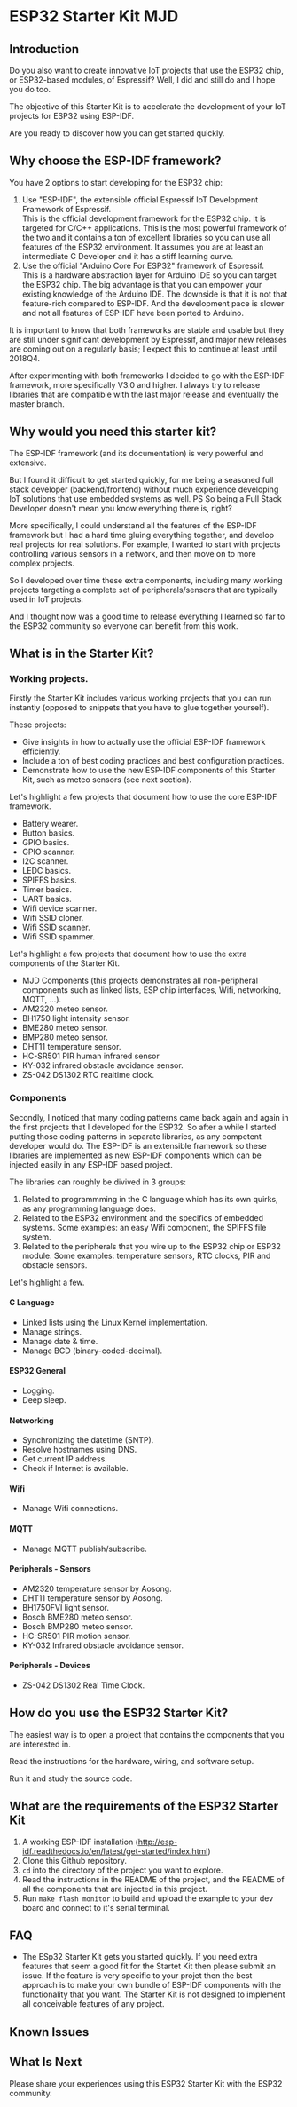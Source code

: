 # ESP32 Starter Kit MJD
## Introduction
Do you also want to create innovative IoT projects that use the ESP32 chip, or ESP32-based modules, of Espressif? Well, I did and still do and I hope you do too.

The objective of this Starter Kit is to accelerate the development of your IoT projects for ESP32 using ESP-IDF.

Are you ready to discover how you can get started quickly.

## Why choose the ESP-IDF framework?
You have 2 options to start developing for the ESP32 chip:
1. Use "ESP-IDF", the extensible official Espressif IoT Development Framework of Espressif. \
This is the official development framework for the ESP32 chip. It is targeted for C/C++ applications. This is the most powerful framework of the two and it contains a ton of excellent libraries so you can use all features of the ESP32 environment. It assumes you are at least an intermediate C Developer and it has a stiff learning curve.
2. Use the official "Arduino Core For ESP32" framework of Espressif.\
This is a hardware abstraction layer for Arduino IDE so you can target the ESP32 chip. The big advantage is that you can empower your existing knowledge of the Arduino IDE. The downside is that it is not that feature-rich compared to ESP-IDF. And the development pace is slower and not all features of ESP-IDF have been ported to Arduino.

It is important to know that both frameworks are stable and usable but they are still under significant development by Espressif, and major new releases are coming out on a regularly basis; I expect this to continue at least until 2018Q4.

After experimenting with both frameworks I decided to go with the ESP-IDF framework, more specifically V3.0 and higher. I always try to release libraries that are compatible with the last major release and eventually the master branch.

## Why would you need this starter kit?
The ESP-IDF framework (and its documentation) is very powerful and extensive.

But I found it difficult to get started quickly, for me being a seasoned full stack developer (backend/frontend) without much experience developing IoT solutions that use embedded systems as well. PS So being a Full Stack Developer doesn't mean you know everything there is, right?

More specifically, I could understand all the features of the ESP-IDF framework but I had a hard time gluing everything together, and develop real projects for real solutions. For example, I wanted to start with projects controlling various sensors in a network, and then move on to more complex projects.

So I developed over time these extra components, including many working projects targeting a complete set of peripherals/sensors that are typically used in IoT projects.

And I thought now was a good time to release everything I learned so far to the ESP32 community so everyone can benefit from this work.

## What is in the Starter Kit?
### Working projects.
Firstly the Starter Kit includes various working projects that you can run instantly (opposed to snippets that you have to glue together yourself).

These projects:
- Give insights in how to actually use the official ESP-IDF framework efficiently.
- Include a ton of best coding practices and best configuration practices.
- Demonstrate how to use the new ESP-IDF components of this Starter Kit, such as meteo sensors (see next section).

Let's highlight a few projects that document how to use the core ESP-IDF framework.
- Battery wearer.
- Button basics.
- GPIO basics.
- GPIO scanner.
- I2C scanner.
- LEDC basics.
- SPIFFS basics.
- Timer basics.
- UART basics.
- Wifi device scanner.
- Wifi SSID cloner.
- Wifi SSID scanner.
- Wifi SSID spammer.

Let's highlight a few projects that document how to use the extra components of the Starter Kit.
- MJD Components (this projects demonstrates all non-peripheral components such as linked lists, ESP chip interfaces, Wifi, networking, MQTT, ...).
- AM2320 meteo sensor.
- BH1750 light intensity sensor.
- BME280 meteo sensor.
- BMP280 meteo sensor.
- DHT11 temperature sensor.
- HC-SR501 PIR human infrared sensor
- KY-032 infrared obstacle avoidance sensor.
- ZS-042 DS1302 RTC realtime clock.

### Components
Secondly, I noticed that many coding patterns came back again and again in the first projects that I developed for the ESP32. So after a while I started putting those coding patterns in separate libraries, as any competent developer would do. The ESP-IDF is an extensible framework so these libraries are implemented as new ESP-IDF components which can be injected easily in any ESP-IDF based project.

The libraries can roughly be divived in 3 groups:
1. Related to programmming in the C language which has its own quirks, as any programming language does.
2. Related to the ESP32 environment and the specifics of embedded systems.  Some examples: an easy Wifi component, the SPIFFS file system.
3. Related to the peripherals that you wire up to the ESP32 chip or ESP32 module. Some examples: temperature sensors, RTC clocks, PIR and obstacle sensors.

Let's highlight a few.
 
#### C Language
- Linked lists using the Linux Kernel implementation.
- Manage strings.
- Manage date & time.
- Manage BCD (binary-coded-decimal).

#### ESP32 General
- Logging.
- Deep sleep.

#### Networking
- Synchronizing the datetime (SNTP).
- Resolve hostnames using DNS.
- Get current IP address.
- Check if Internet is available.

#### Wifi
- Manage Wifi connections.

#### MQTT
- Manage MQTT publish/subscribe.

#### Peripherals - Sensors
- AM2320 temperature sensor by Aosong.
- DHT11 temperature sensor by Aosong.
- BH1750FVI light sensor.
- Bosch BME280 meteo sensor.
- Bosch BMP280 meteo sensor.
- HC-SR501 PIR motion sensor.
- KY-032 Infrared obstacle avoidance sensor.

#### Peripherals - Devices
- ZS-042 DS1302 Real Time Clock.

## How do you use the ESP32 Starter Kit?
The easiest way is to open a project that contains the components that you are interested in.

Read the instructions for the hardware, wiring, and software setup.

Run it and study the source code.

## What are the requirements of the ESP32 Starter Kit
1. A working ESP-IDF installation (http://esp-idf.readthedocs.io/en/latest/get-started/index.html)
2. Clone this Github repository.
3. `cd` into the directory of the project you want to explore.
4. Read the instructions in the README of the project, and the README of all the components that are injected in this project.
4. Run `make flash monitor` to build and upload the example to your dev board and connect to it's serial terminal.

## FAQ
- The ESp32 Starter Kit gets you started quickly. If you need extra features that seem a good fit for the Startet Kit then please submit an issue. If the feature is very specific to your projet then the best approach is to make your own bundle of ESP-IDF components with the functionality that you want. The Starter Kit is not designed to implement all conceivable features of any project.

## Known Issues

## What Is Next
Please share your experiences using this ESP32 Starter Kit with the ESP32 community.
